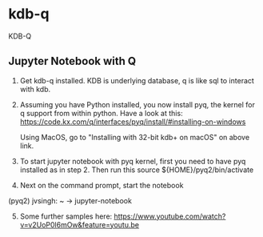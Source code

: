 # kdb-q
KDB-Q

## Jupyter Notebook with Q
1. Get kdb-q installed. KDB is underlying database, q is like sql to interact with kdb.
2. Assuming you have Python installed, you now install pyq, the kernel for q support from within python.
   Have a look at this:
   https://code.kx.com/q/interfaces/pyq/install/#installing-on-windows
   
   Using MacOS, go to "Installing with 32-bit kdb+ on macOS" on above link.
3. To start jupyter notebook with pyq kernel, first you need to have pyq installed as in step 2. Then run this
    source ${HOME}/pyq2/bin/activate
    
4. Next on the command prompt, start the notebook

(pyq2) jvsingh: ~  -> jupyter-notebook

5. Some further samples here:
https://www.youtube.com/watch?v=v2UoP0l6mOw&feature=youtu.be

